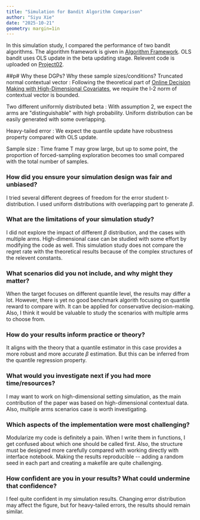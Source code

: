 ```yaml
---
title: "Simulation for Bandit Algorithm Comparison"
author: "Siyu Xie"
date: "2025-10-21"
geometry: margin=1in
---
```



In this simulation study, I compared the performance of two bandit algorithms. The algorithm framework is given in [Algorithm Framework](https://github.com/siyuxie2025/607-project-02/blob/main/algorithm_framework.png). OLS bandit uses OLS update in the beta updating stage. Relevent code is uploaded on [Project02](https://github.com/siyuxie2025/607-project-02).

##p# Why these DGPs? Why these sample sizes/conditions?
Truncated normal contextual vector : Following the theoretical part of [Online Decision Making with High-Dimensional Covariates](https://pubsonline.informs.org/doi/abs/10.1287/opre.2019.1902), we require the l-2 norm of contextual vector is bounded. 

Two different uniformly distributed beta : With assumption 2, we expect the arms are "distinguishable" with high probability. Uniform distribution can be easily generated with some overlapping. 

Heavy-tailed error : We expect the quantile update have robustness property compared with OLS update. 

Sample size : Time frame T may grow large, but up to some point, the proportion of forced-sampling exploration becomes too small compared with the total number of samples. 

### How did you ensure your simulation design was fair and unbiased?
I tried several different degrees of freedom for the error student t-distribution. I used uniform distributions with overlapping part to generate $\beta$.

### What are the limitations of your simulation study?
I did not explore the impact of different $\beta$ distribution, and the cases with multiple arms. High-dimensional case can be studied with some effort by modifying the code as well. This simulation study does not compare the regret rate with the theoretical results because of the complex structures of the relevent constants. 

### What scenarios did you not include, and why might they matter?
When the target focuses on different quantile level, the results may differ a lot. However, there is yet no good benchmark algorith focusing on quantile reward to compare with. It can be applied for conservative decision-making. Also, I think it would be valuable to study the scenarios with multiple arms to choose from. 

### How do your results inform practice or theory?
It aligns with the theory that a quantile estimator in this case provides a more robust and more accurate $\beta$ estimation. But this can be inferred from the quantile regression property. 

### What would you investigate next if you had more time/resources?
I may want to work on high-dimensional setting simulation, as the main contribution of the paper was based on high-dimensional contextual data. Also, multiple arms scenarios case is worth investigating. 

### Which aspects of the implementation were most challenging?
Modularize my code is definitely a pain. When I write them in functions, I get confused about which one should be called first. Also, the structure must be designed more carefully compared with working directly with interface notebook. Making the results reproducible -- adding a random seed in each part and creating a makefile are quite challenging. 

### How confident are you in your results? What could undermine that confidence?
I feel quite confident in my simulation results. Changing error distribution may affect the figure, but for heavy-tailed errors, the results should remain similar. 